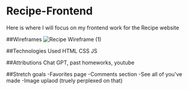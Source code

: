 # Recipe-Frontend
Here is where I will focus on my frontend work for the Recipe website

##Wireframes
![Recipe Wireframe (1)](https://github.com/GlitterAngle/Recipe-Frontend/assets/138747127/b4f933e0-6118-4dda-abb3-4dc160caa461)

##Technologies Used
HTML CSS JS 

##Attributions
Chat GPT, past homeworks, youtube

##Stretch goals
-Favorites page
-Comments section 
-See all of you've made
-Image uplaod (truely perplexed on that)
